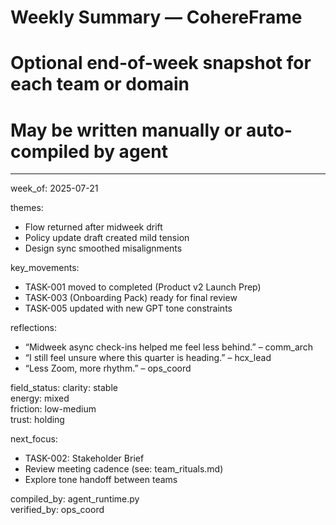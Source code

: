 # Weekly Summary — CohereFrame
# Optional end-of-week snapshot for each team or domain
# May be written manually or auto-compiled by agent

---

week_of: 2025-07-21

themes:
  - Flow returned after midweek drift
  - Policy update draft created mild tension
  - Design sync smoothed misalignments

key_movements:
  - TASK-001 moved to completed (Product v2 Launch Prep)
  - TASK-003 (Onboarding Pack) ready for final review
  - TASK-005 updated with new GPT tone constraints

reflections:
  - “Midweek async check-ins helped me feel less behind.” – comm_arch
  - “I still feel unsure where this quarter is heading.” – hcx_lead
  - “Less Zoom, more rhythm.” – ops_coord

field_status:
  clarity: stable  
  energy: mixed  
  friction: low-medium  
  trust: holding  

next_focus:
  - TASK-002: Stakeholder Brief  
  - Review meeting cadence (see: team_rituals.md)  
  - Explore tone handoff between teams

compiled_by: agent_runtime.py  
verified_by: ops_coord  
